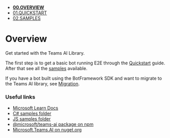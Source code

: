 - [**00.OVERVIEW**](./00.OVERVIEW.md)
- [01.QUICKSTART](./01.QUICKSTART.md)
- [02.SAMPLES](./02.SAMPLES.md)
  
# Overview

Get started with the Teams AI Library.

The first step is to get a basic bot running E2E through the [Quickstart](./01.QUICKSTART.md) guide. After that see all the [samples](02.SAMPLES.md) available.

If you have a bot built using the BotFramework SDK and want to migrate to the Teams AI library, see [Migration](./MIGRATION/00.OVERVIEW.md).

### Useful links

- [Microsoft Learn Docs](https://learn.microsoft.com/en-us/microsoftteams/platform/bots/how-to/teams%20conversational%20ai/teams-conversation-ai-overview)
- [C# samples folder](https://github.com/microsoft/teams-ai/tree/main/dotnet/samples)
- [JS samples folder](https://github.com/microsoft/teams-ai/tree/main/js/samples)
- [@microsoft/teams-ai package on npm](https://www.npmjs.com/package/@microsoft/teams-ai)
- [Microsoft.Teams.AI on nuget.org](https://www.nuget.org/packages/Microsoft.Teams.AI)
